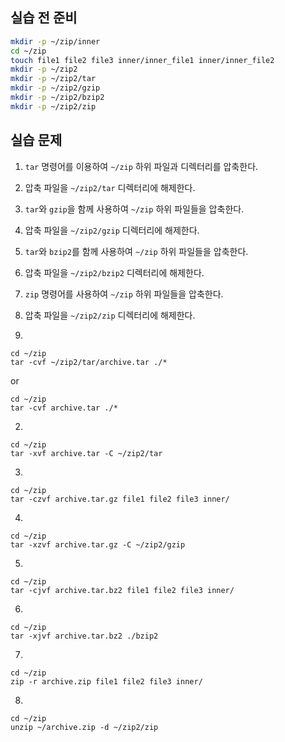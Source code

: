 ## 실습 전 준비

```bash
mkdir -p ~/zip/inner
cd ~/zip
touch file1 file2 file3 inner/inner_file1 inner/inner_file2
mkdir -p ~/zip2
mkdir -p ~/zip2/tar
mkdir -p ~/zip2/gzip
mkdir -p ~/zip2/bzip2
mkdir -p ~/zip2/zip
```

## 실습 문제

1. `tar` 명령어를 이용하여 `~/zip` 하위 파일과 디렉터리를 압축한다.
2. 압축 파일을 `~/zip2/tar` 디렉터리에 해제한다.
3. `tar`와 `gzip`을 함께 사용하여 `~/zip` 하위 파일들을 압축한다.
4. 압축 파일을 `~/zip2/gzip` 디렉터리에 해제한다.
5. `tar`와 `bzip2`를 함께 사용하여 `~/zip` 하위 파일들을 압축한다.
6. 압축 파일을 `~/zip2/bzip2` 디렉터리에 해제한다.
7. `zip` 명령어를 사용하여 `~/zip` 하위 파일들을 압축한다.
8. 압축 파일을 `~/zip2/zip` 디렉터리에 해제한다.

1. 

```
cd ~/zip
tar -cvf ~/zip2/tar/archive.tar ./*
```

or 

```
cd ~/zip
tar -cvf archive.tar ./*
```

2. 

```
cd ~/zip
tar -xvf archive.tar -C ~/zip2/tar
```

3. 

```
cd ~/zip
tar -czvf archive.tar.gz file1 file2 file3 inner/
```

4. 

```
cd ~/zip
tar -xzvf archive.tar.gz -C ~/zip2/gzip
```

5. 

```
cd ~/zip
tar -cjvf archive.tar.bz2 file1 file2 file3 inner/
```

6. 

```
cd ~/zip
tar -xjvf archive.tar.bz2 ./bzip2
```

7. 

```
cd ~/zip
zip -r archive.zip file1 file2 file3 inner/
```

8.
```
cd ~/zip
unzip ~/archive.zip -d ~/zip2/zip
```

